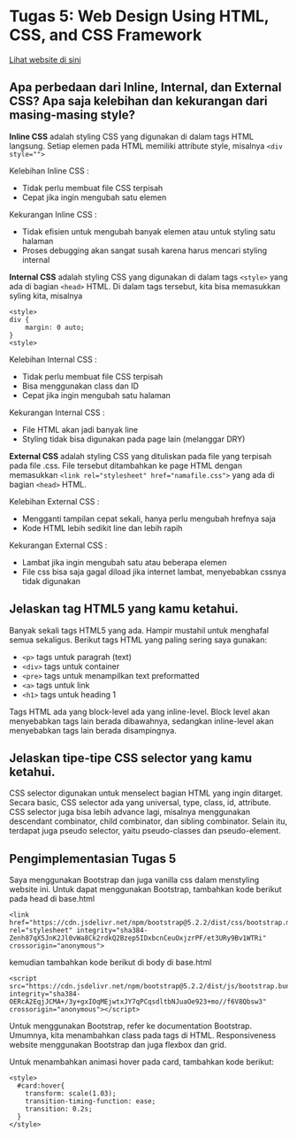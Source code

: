 # Tugas 5: Web Design Using HTML, CSS, and CSS Framework

[Lihat website di sini](https://tugaspbpferry.herokuapp.com/todolist)

##  Apa perbedaan dari Inline, Internal, dan External CSS? Apa saja kelebihan dan kekurangan dari masing-masing style?

<b>Inline CSS</b> adalah styling CSS yang digunakan di dalam tags HTML langsung. Setiap elemen pada HTML memiliki attribute style, misalnya `<div style="">`

Kelebihan Inline CSS :
- Tidak perlu membuat file CSS terpisah
- Cepat jika ingin mengubah satu elemen

Kekurangan Inline CSS :
- Tidak efisien untuk mengubah banyak elemen atau untuk styling satu halaman
- Proses debugging akan sangat susah karena harus mencari styling internal

<b>Internal CSS</b>  adalah styling CSS yang digunakan di dalam tags `<style>` yang ada di bagian `<head>` HTML. Di dalam tags tersebut, kita bisa memasukkan syling kita, misalnya

```shell
<style>
div {
    margin: 0 auto;
}
<style>
```

Kelebihan Internal CSS :
- Tidak perlu membuat file CSS terpisah
- Bisa menggunakan class dan ID
- Cepat jika ingin mengubah satu halaman

Kekurangan Internal CSS :
- File HTML akan jadi banyak line
- Styling tidak bisa digunakan pada page lain (melanggar DRY)

<b>External CSS</b>  adalah styling CSS yang dituliskan pada file yang terpisah pada file .css. File tersebut ditambahkan ke page HTML dengan memasukkan `<link rel="stylesheet" href="namafile.css">` yang ada di bagian `<head>` HTML.

Kelebihan External CSS :
- Mengganti tampilan cepat sekali, hanya perlu mengubah hrefnya saja
- Kode HTML lebih sedikit line dan lebih rapih

Kekurangan External CSS :
- Lambat jika ingin mengubah satu atau beberapa elemen
- File css bisa saja gagal diload jika internet lambat, menyebabkan cssnya tidak digunakan

## Jelaskan tag HTML5 yang kamu ketahui.

Banyak sekali tags HTML5 yang ada. Hampir mustahil untuk menghafal semua sekaligus. Berikut tags HTML yang paling sering saya gunakan:

- `<p>` tags untuk paragrah (text)
- `<div>` tags untuk container
- `<pre>` tags untuk menampilkan text preformatted
- `<a>` tags untuk link
- `<h1>` tags untuk heading 1

Tags HTML ada yang block-level ada yang inline-level. Block level akan menyebabkan tags lain berada dibawahnya, sedangkan inline-level akan menyebabkan tags lain berada disampingnya.

## Jelaskan tipe-tipe CSS selector yang kamu ketahui.

CSS selector digunakan untuk menselect bagian HTML yang ingin ditarget. Secara basic, CSS selector ada yang universal, type, class, id, attribute. CSS selector juga bisa lebih advance lagi, misalnya menggunakan descendant combinator, child combinator, dan sibling combinator. Selain itu, terdapat juga pseudo selector, yaitu pseudo-classes dan pseudo-element.

## Pengimplementasian Tugas 5

Saya menggunakan Bootstrap dan juga vanilla css dalam menstyling website ini. Untuk dapat menggunakan Bootstrap, tambahkan kode berikut pada head di base.html
```shell
<link href="https://cdn.jsdelivr.net/npm/bootstrap@5.2.2/dist/css/bootstrap.min.css" rel="stylesheet" integrity="sha384-Zenh87qX5JnK2Jl0vWa8Ck2rdkQ2Bzep5IDxbcnCeuOxjzrPF/et3URy9Bv1WTRi" crossorigin="anonymous">
```
kemudian tambahkan kode berikut di body di base.html
```shell
<script src="https://cdn.jsdelivr.net/npm/bootstrap@5.2.2/dist/js/bootstrap.bundle.min.js" integrity="sha384-OERcA2EqjJCMA+/3y+gxIOqMEjwtxJY7qPCqsdltbNJuaOe923+mo//f6V8Qbsw3" crossorigin="anonymous"></script>
```
Untuk menggunakan Bootstrap, refer ke documentation Bootstrap. Umumnya, kita menambahkan class pada tags di HTML. Responsiveness website menggunakan Bootstrap dan juga flexbox dan grid.

Untuk menambahkan animasi hover pada card, tambahkan kode berikut:
```shell
<style>
  #card:hover{
    transform: scale(1.03);
    transition-timing-function: ease;
    transition: 0.2s;
  }
</style>
```